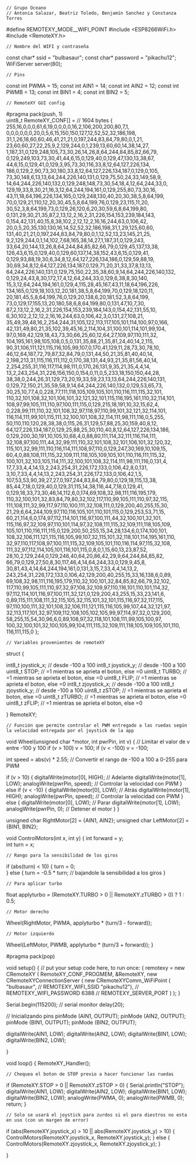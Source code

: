     // Grupo Oceano
    // Antonia Salazar, Beatriz Toledo, Benjamín Sanchez y Constanza Torres

#define REMOTEXY_MODE__WIFI_POINT
#include <ESP8266WiFi.h>
#include <RemoteXY.h>

    // Nombre del WIFI y contraseña
const char* ssid = "bulbasaur";
const char* password = "pikachu12";
WiFiServer server(80);

    // Pins 
const int PWMA = 15;
const int AIN1 = 14;
const int AIN2 = 12;
const int PWMB = 13;
const int BIN1 = 4;
const int BIN2 = 5;

    // RemoteXY GUI config
#pragma pack(push, 1)  
uint8_t RemoteXY_CONF[] =   // 1604 bytes
  { 255,16,0,0,0,61,6,19,0,0,0,0,16,2,106,200,200,80,7,1,
  0,0,0,0,0,0,20,0,5,6,15,150,150,127,12,52,52,32,186,198,
  31,1,26,18,60,60,46,41,21,21,0,197,244,83,84,79,80,0,1,21,
  23,60,60,27,22,25,9,2,129,244,0,1,239,13,60,60,14,38,14,27,
  1,187,31,0,129,248,105,73,30,26,14,26,8,64,244,84,85,82,66,79,
  0,129,249,103,73,30,41,44,6,15,0,129,40,0,129,47,130,13,38,67,
  44,6,15,0,129,41,0,129,3,95,73,30,116,33,8,12,64,127,226,134,
  186,0,129,2,90,73,30,180,33,8,12,64,127,226,134,187,0,129,0,105,
  73,30,148,6,13,13,64,244,226,140,131,0,129,75,50,24,33,149,58,9,
  14,64,244,226,140,132,0,129,248,148,73,30,54,18,4,12,64,244,33,0,
  129,19,33,8,30,21,16,3,12,64,244,194,161,0,129,255,80,73,30,16,
  43,11,18,64,196,226,134,165,0,129,248,130,40,20,30,38,5,8,64,199,
  70,0,129,21,110,12,20,30,45,5,8,64,199,76,0,129,23,115,11,20,
  30,52,3,8,64,199,73,0,129,26,120,6,20,30,59,6,8,64,199,80,
  0,131,29,30,21,35,87,2,13,12,2,16,2,31,226,154,153,239,184,143,
  0,154,42,131,40,15,8,38,102,2,12,12,2,16,16,244,63,0,106,42,
  20,0,5,20,35,130,130,16,14,52,52,32,186,198,31,1,29,125,60,60,
  131,40,21,21,0,197,244,83,84,79,80,0,1,12,52,13,23,145,21,25,
  9,2,129,244,0,1,14,102,7,68,165,38,14,27,1,187,31,0,129,243,
  33,64,20,144,13,26,8,64,244,84,85,82,66,79,0,129,45,137,13,38,
  126,43,6,15,0,129,40,0,129,60,137,14,38,152,43,6,15,0,129,41,
  0,129,93,88,19,30,6,34,8,12,64,127,226,134,186,0,129,59,88,19,
  30,69,34,8,12,64,127,226,134,187,0,129,71,20,31,33,37,8,13,13,
  64,244,226,140,131,0,129,75,150,22,35,38,60,9,14,64,244,226,140,132,
  0,129,24,43,8,30,172,17,4,12,64,244,33,0,129,6,38,8,30,140,
  15,3,12,64,244,194,161,0,129,4,115,28,45,167,43,11,18,64,196,226,
  134,165,0,129,18,103,12,20,181,38,5,8,64,199,70,0,129,18,120,11,
  20,181,45,5,8,64,199,76,0,129,20,138,6,20,181,52,3,8,64,199,
  73,0,129,17,155,13,20,180,58,6,8,64,199,80,0,131,47,10,7,30,
  87,2,13,12,2,16,2,31,226,154,153,239,184,143,0,154,42,131,55,10,
  6,30,102,2,12,12,2,16,16,244,63,0,106,42,3,0,131,27,108,21,
  35,49,39,48,16,2,254,244,31,105,122,113,117,105,101,114,100,97,0,166,
  42,131,49,80,21,35,102,39,45,16,2,114,104,31,100,101,114,101,99,104,
  97,0,169,42,129,18,43,73,30,66,25,60,12,64,27,109,97,110,111,32,
  104,195,161,98,105,108,0,5,0,131,35,88,21,35,81,24,40,14,2,115,
  90,31,106,111,121,115,116,105,99,107,0,170,41,129,11,28,73,30,78,10,
  46,12,64,187,72,79,87,32,84,79,0,131,44,50,21,35,81,40,40,14,
  2,198,213,31,115,116,111,112,0,170,38,131,44,93,21,35,81,56,40,14,
  2,254,255,31,116,117,114,98,111,0,170,26,131,9,35,21,35,4,4,14,
  13,2,243,254,31,226,156,150,0,154,0,11,0,5,233,18,150,150,44,28,
  38,38,0,244,26,31,129,73,20,19,33,59,23,13,13,64,244,226,140,131,
  0,129,72,150,21,35,59,58,9,14,64,244,226,140,132,0,129,53,65,73,
  30,25,10,77,4,0,228,77,111,118,105,109,105,101,110,116,111,115,32,101,
  110,32,101,108,32,101,106,101,32,121,32,101,115,116,195,161,110,32,114,101,
  108,97,99,105,111,110,97,100,111,115,0,129,215,18,191,10,32,15,62,4,
  0,228,99,111,110,32,101,108,32,97,118,97,110,99,101,32,121,32,114,101,
  116,114,111,99,101,115,111,32,100,101,108,32,114,111,98,111,116,0,5,255,
  50,110,110,120,28,38,38,0,115,26,31,129,57,88,25,30,159,40,8,12,
  64,127,226,134,187,0,129,25,88,25,30,110,40,8,12,64,127,226,134,186,
  0,129,200,30,191,10,105,10,68,4,0,88,80,111,114,32,111,116,114,111,
  32,108,97,100,111,44,32,99,111,110,32,101,108,32,101,106,101,32,120,32,
  115,101,32,99,111,110,116,114,111,108,97,110,0,129,247,30,169,10,109,15,
  60,4,0,88,108,111,115,32,109,111,118,105,109,105,101,110,116,111,115,32,
  100,101,32,103,105,114,111,32,100,101,108,32,114,111,98,111,116,0,131,4,
  17,7,33,4,4,14,13,2,243,254,31,226,172,133,0,106,42,8,0,131,
  3,10,7,33,4,4,14,13,2,243,254,31,226,172,133,0,106,42,1,5,
  107,53,53,90,39,27,27,0,197,244,83,84,79,80,0,129,18,115,13,38,
  85,44,7,18,0,129,40,0,129,31,115,14,38,116,44,7,18,0,129,41,
  0,129,18,33,73,30,46,14,112,6,0,174,69,108,32,98,111,116,195,179,
  110,32,100,101,32,83,84,79,80,32,102,117,110,99,105,111,110,97,32,115,
  111,108,111,32,99,117,97,110,100,111,32,108,111,0,129,200,40,255,15,30,
  21,29,6,64,244,109,97,110,116,105,101,110,101,115,0,129,253,53,71,15,
  60,21,114,6,0,174,97,112,114,101,116,97,100,111,44,32,100,101,32,101,
  115,116,97,32,109,97,110,101,114,97,32,108,111,115,32,109,111,118,105,109,
  105,101,110,116,111,115,0,129,200,50,255,15,34,28,134,6,0,174,100,101,
  108,32,106,111,121,115,116,105,99,107,32,115,101,32,118,101,114,195,161,110,
  32,97,110,117,108,97,100,111,115,32,109,105,101,110,116,114,97,115,32,108,
  111,32,97,112,114,105,101,116,101,115,0,8,0,1,15,60,13,23,87,52,
  28,10,2,129,244,0,129,246,40,64,20,86,42,29,9,64,244,84,85,82,
  66,79,0,129,27,50,8,30,117,46,4,14,64,244,33,0,129,9,45,8,
  30,81,43,4,14,64,244,194,161,0,131,3,15,7,33,4,4,14,13,2,
  243,254,31,226,172,133,0,106,42,129,200,40,255,15,33,16,138,6,0,89,
  69,108,32,98,111,116,195,179,110,32,100,101,32,84,85,82,66,79,32,102,
  117,110,99,105,111,110,97,32,97,108,32,109,97,110,116,101,110,101,114,32,
  97,112,114,101,116,97,100,111,32,121,0,129,200,43,255,15,33,23,141,6,
  0,89,115,111,108,111,32,115,105,32,115,101,32,101,115,116,97,32,117,115,
  97,110,100,111,32,101,108,32,106,111,121,115,116,105,99,107,44,32,121,97,
  32,113,117,101,32,97,109,112,108,105,102,105,99,97,114,97,32,0,129,200,
  58,255,15,54,30,96,6,0,89,108,97,32,118,101,108,111,99,105,100,97,
  100,32,100,101,32,100,105,99,104,111,115,32,109,111,118,105,109,105,101,110,
  116,111,115,0 };
  

    // Variables provenientes de remoteXY
struct {

  int8_t joystick_x; // desde -100 a 100
  int8_t joystick_y; // desde -100 a 100
  uint8_t STOP; // =1 mientras se aprieta el boton, else =0
  uint8_t TURBO; // =1 mientras se aprieta el boton, else =0
  uint8_t FLIP; // =1 mientras se aprieta el boton, else =0
  int8_t zjoystick_x; // desde -100 a 100
  int8_t zjoystick_y; // desde -100 a 100
  uint8_t zSTOP; // =1 mientras se aprieta el boton, else =0
  uint8_t zTURBO; // =1 mientras se aprieta el boton, else =0
  uint8_t zFLIP; // =1 mientras se aprieta el boton, else =0

} RemoteXY;   

    // Función que permite controlar el PWM entregado a las ruedas según la velocidad entregada por el joystick de la app
void Wheel(unsigned char *motor, int pwrPin, int v) {
  // Limitar el valor de v entre -100 y 100
  if (v > 100) v = 100;
  if (v < -100) v = -100;

  int speed = abs(v) * 2.55; // Convertir el rango de -100 a 100 a 0-255 para PWM

  if (v > 10) { 
    digitalWrite(motor[0], HIGH);   // Adelante
    digitalWrite(motor[1], LOW);
    analogWrite(pwrPin, speed);     // Controlar la velocidad con PWM 
  } 
  else if (v < -10) { 
    digitalWrite(motor[0], LOW);    // Atrás
    digitalWrite(motor[1], HIGH);
    analogWrite(pwrPin, speed);     // Controlar la velocidad con PWM
  } 
  else {
    digitalWrite(motor[0], LOW);    // Parar
    digitalWrite(motor[1], LOW);
    analogWrite(pwrPin, 0);         // Detener el motor
  }
}

unsigned char RightMotor[2] = 
  {AIN1, AIN2};
unsigned char LeftMotor[2] = 
  {BIN1, BIN2};



void ControlMotors(int x, int y) {
  int forward = y;          
  int turn = x;             
  
    // Rango para la sensibilidad de los giros
  if (abs(turn) < 10) {
    turn = 0;                
  } else {
    turn = -0.5 * turn; // bajandole la sensibilidad a los giros 
  }

    // Para aplicar turbo
  float applyturbo = (RemoteXY.TURBO > 0 || RemoteXY.zTURBO > 0) ? 1 : 0.5;

    // Motor derecho
  Wheel(RightMotor, PWMA, applyturbo * (turn/3 - forward));

    // Motor izquierdo
  Wheel(LeftMotor, PWMB, applyturbo * (turn/3 + forward));
}




#pragma pack(pop)
 
void setup() {
  // put your setup code here, to run once:
  {
  remotexy = new CRemoteXY (
    RemoteXY_CONF_PROGMEM, 
    &RemoteXY, 
    new CRemoteXYConnectionServer (
      new CRemoteXYComm_WiFiPoint (
        "bulbasaur",       // REMOTEXY_WIFI_SSID
        "pikachu12"),        // REMOTEXY_WIFI_PASSWORD
      6388                  // REMOTEXY_SERVER_PORT
    )
  ); 
  } 
  
  Serial.begin(115200); // serial monitor
  delay(20);

  // Inicializando pins
  pinMode (AIN1, OUTPUT);
  pinMode (AIN2, OUTPUT);
  pinMode (BIN1, OUTPUT);
  pinMode (BIN2, OUTPUT);

  digitalWrite(AIN1, LOW);
  digitalWrite(AIN2, LOW);
  digitalWrite(BIN1, LOW);
  digitalWrite(BIN2, LOW);
  
  
}

void loop() {
  RemoteXY_Handler();

    // Chequea el boton de STOP previo a hacer funcionar las ruedas
  if (RemoteXY.STOP > 0 || RemoteXY.zSTOP > 0) { 
    Serial.println("STOP");
    digitalWrite(AIN1, LOW);
    digitalWrite(AIN2, LOW);
    digitalWrite(BIN1, LOW);
    digitalWrite(BIN2, LOW);
    analogWrite(PWMA, 0);
    analogWrite(PWMB, 0);
    return;
  }


    // Solo se usará el joystick para zurdos si el para diestros no esta en uso (con un margen de error)
  if (abs(RemoteXY.joystick_x) > 10 || abs(RemoteXY.joystick_y) > 10) {
    ControlMotors(RemoteXY.joystick_x, RemoteXY.joystick_y);
  } else {
    ControlMotors(RemoteXY.zjoystick_x, RemoteXY.zjoystick_y);
  }

  }



